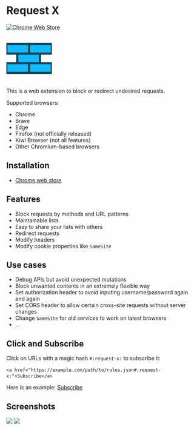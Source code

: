 # Request X

[![Chrome Web Store](https://img.shields.io/chrome-web-store/v/cblonkdlnemhdeefhmaoiijjaedcphbf.svg)](https://chrome.google.com/webstore/detail/request-x/cblonkdlnemhdeefhmaoiijjaedcphbf)

![Request X](./src/resources/x.png)

This is a web extension to block or redirect undesired requests.

Supported browsers:

- Chrome
- Brave
- Edge
- Firefox (not officially released)
- Kiwi Browser (not all features)
- Other Chromium-based browsers

## Installation

- [Chrome web store](https://chrome.google.com/webstore/detail/request-x/cblonkdlnemhdeefhmaoiijjaedcphbf)

## Features

- Block requests by methods and URL patterns
- Maintainable lists
- Easy to share your lists with others
- Redirect requests
- Modify headers
- Modify cookie properties like `SameSite`

## Use cases

- Debug APIs but avoid unexpected mutations
- Block unwanted contents in an extremely flexible way
- Set authorization header to avoid inputing username/password again and again
- Set CORS header to allow certain cross-site requests without server changes
- Change `SameSite` for old services to work on latest browsers
- ...

## Click and Subscribe

Click on URLs with a magic hash `#:request-x:` to subscribe it:

```
<a href="https://example.com/path/to/rules.json#:request-x:">Subscribe</a>
```

Here is an example: [Subscribe](https://gist.github.com/gera2ld/5730305dc9081ec93ccab7a1c7ece5b3/raw/power.json#:request-x:)

## Screenshots

<img width="313" src="https://user-images.githubusercontent.com/3139113/153006528-ba5162e8-e991-4b3e-869e-b7af81b8c15a.png">

<img width="1080" src="https://user-images.githubusercontent.com/3139113/155350420-37db70c6-94d0-4d78-a48d-1e78f7247cb2.png">
